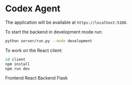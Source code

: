 # Codex Agent

The application will be available at `https://localhost:5100`.

To start the backend in development mode run:

```bash
python server/run.py --mode development
```

To work on the React client:

```bash
cd client
npm install
npm run dev
```

Frontend React
Backend Flask

